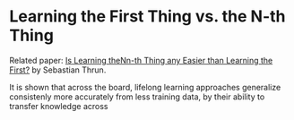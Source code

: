 # Learning the First Thing vs. the N-th Thing

Related paper: [Is Learning theNn-th Thing any Easier than Learning the First?][Paper Link] by Sebastian Thrun.

It is shown that across the board, lifelong learning approaches generalize consistenly more accurately from less training data, by their ability to transfer knowledge across

[Paper Link]: <https://papers.nips.cc/paper/1034-is-learning-the-n-th-thing-any-easier-than-learning-the-first.pdf](https://papers.nips.cc/paper/1034-is-learning-the-n-th-thing-any-easier-than-learning-the-first.pdf)>
<!--stackedit_data:
eyJoaXN0b3J5IjpbMTEzNjUyNTI0OV19
-->